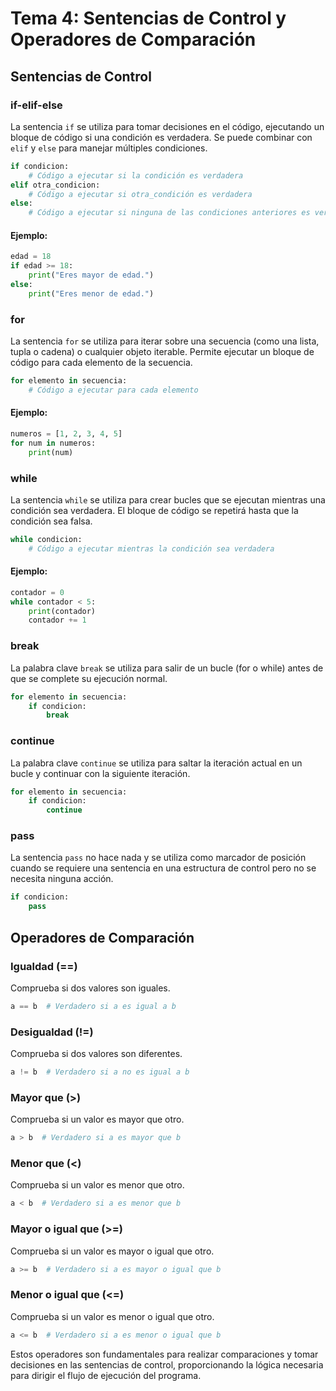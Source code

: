 # Tema 4: Sentencias de Control y Operadores de Comparación

## Sentencias de Control

### if-elif-else

La sentencia `if` se utiliza para tomar decisiones en el código, ejecutando un bloque de código si una condición es verdadera. Se puede combinar con `elif` y `else` para manejar múltiples condiciones.

```python
if condicion:
    # Código a ejecutar si la condición es verdadera
elif otra_condicion:
    # Código a ejecutar si otra_condición es verdadera
else:
    # Código a ejecutar si ninguna de las condiciones anteriores es verdadera
```

#### Ejemplo:
```python
edad = 18
if edad >= 18:
    print("Eres mayor de edad.")
else:
    print("Eres menor de edad.")
```

### for

La sentencia `for` se utiliza para iterar sobre una secuencia (como una lista, tupla o cadena) o cualquier objeto iterable. Permite ejecutar un bloque de código para cada elemento de la secuencia.

```python
for elemento in secuencia:
    # Código a ejecutar para cada elemento
```

#### Ejemplo:
```python
numeros = [1, 2, 3, 4, 5]
for num in numeros:
    print(num)
```

### while

La sentencia `while` se utiliza para crear bucles que se ejecutan mientras una condición sea verdadera. El bloque de código se repetirá hasta que la condición sea falsa.

```python
while condicion:
    # Código a ejecutar mientras la condición sea verdadera
```

#### Ejemplo:
```python
contador = 0
while contador < 5:
    print(contador)
    contador += 1
```

### break

La palabra clave `break` se utiliza para salir de un bucle (for o while) antes de que se complete su ejecución normal.

```python
for elemento in secuencia:
    if condicion:
        break
```

### continue

La palabra clave `continue` se utiliza para saltar la iteración actual en un bucle y continuar con la siguiente iteración.

```python
for elemento in secuencia:
    if condicion:
        continue
```

### pass

La sentencia `pass` no hace nada y se utiliza como marcador de posición cuando se requiere una sentencia en una estructura de control pero no se necesita ninguna acción.

```python
if condicion:
    pass
```

## Operadores de Comparación

### Igualdad (==)

Comprueba si dos valores son iguales.

```python
a == b  # Verdadero si a es igual a b
```

### Desigualdad (!=)

Comprueba si dos valores son diferentes.

```python
a != b  # Verdadero si a no es igual a b
```

### Mayor que (>)

Comprueba si un valor es mayor que otro.

```python
a > b  # Verdadero si a es mayor que b
```

### Menor que (<)

Comprueba si un valor es menor que otro.

```python
a < b  # Verdadero si a es menor que b
```

### Mayor o igual que (>=)

Comprueba si un valor es mayor o igual que otro.

```python
a >= b  # Verdadero si a es mayor o igual que b
```

### Menor o igual que (<=)

Comprueba si un valor es menor o igual que otro.

```python
a <= b  # Verdadero si a es menor o igual que b
```

Estos operadores son fundamentales para realizar comparaciones y tomar decisiones en las sentencias de control, proporcionando la lógica necesaria para dirigir el flujo de ejecución del programa.

